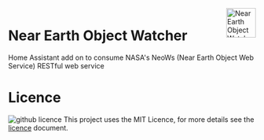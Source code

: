 <img src="https://raw.githubusercontent.com/danq8/hacs_neo_watcher/blob/main/icon.png" alt="Near Earth Object Watcher logo" title="Near Earth Object Watcher" align="right" height="60" />

# Near Earth Object Watcher
Home Assistant add on to consume NASA's NeoWs (Near Earth Object Web Service) RESTful web service

# Licence

![github licence](https://img.shields.io/badge/Licence-MIT-orange)
This project uses the MIT Licence, for more details see the <a href="/doc/LICENSE">licence</a> document.

